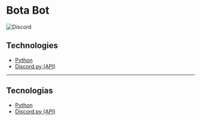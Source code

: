 <h1>Bota Bot</h1>

![Discord](https://img.shields.io/discord/824581454359953418)

<h2>Technologies</h2>

- [Python](https://www.python.org/)
- [Discord.py \(API\)](https://discordpy.readthedocs.io/en/stable/)




<hr>

<h2>Tecnologias</h2>

- [Python](https://www.python.org/)
- [Discord.py \(API\)](https://discordpy.readthedocs.io/en/stable/)
